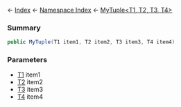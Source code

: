 ← [Index](Api-Index) ← [Namespace Index](Namespace-Index) ← [MyTuple<T1, T2, T3, T4\>](VRage.MyTuple`4)

### Summary

```csharp
public MyTuple(T1 item1, T2 item2, T3 item3, T4 item4)
```

### Parameters

* [T1]() item1
* [T2]() item2
* [T3]() item3
* [T4]() item4
